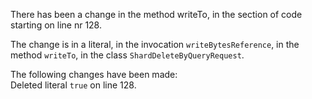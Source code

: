There has been a change in the method writeTo, in the section of code starting on line nr 128.
  
The change is in a literal, in the invocation ```writeBytesReference```, in the method ```writeTo```, in the class ```ShardDeleteByQueryRequest```.
  
The following changes have been made:  
Deleted literal ```true``` on line 128.  
